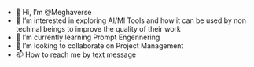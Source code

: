 - 👋 Hi, I’m @Meghaverse
- 👀 I’m interested in exploring AI/Ml Tools and how it can be used by non techinal beings to improve the quality of their work
- 🌱 I’m currently learning Prompt Engennering
- 💞️ I’m looking to collaborate on Project Management 
- 📫 How to reach me by text message

<!---
Meghaverse/Meghaverse is a ✨ special ✨ repository because its `README.md` (this file) appears on your GitHub profile.
You can click the Preview link to take a look at your changes.
--->
